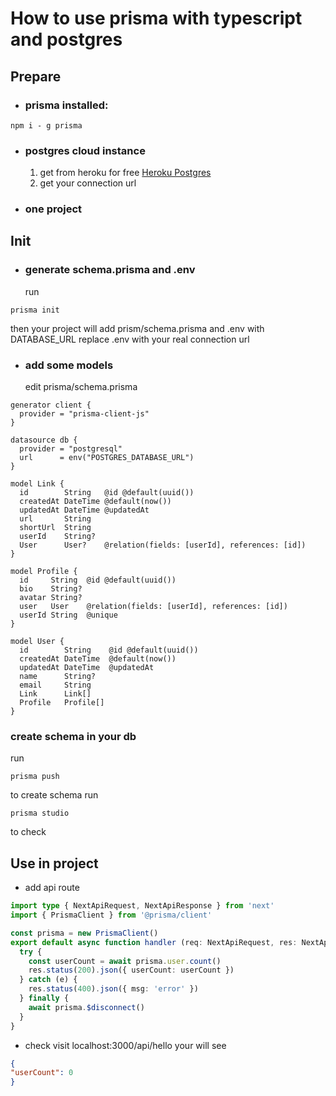 # How to use prisma with typescript and postgres

## Prepare

- ### prisma installed:
```shell
npm i - g prisma
```

- ### postgres cloud instance
    1. get from heroku for free [Heroku Postgres](https://elements.heroku.com/addons/heroku-postgresql)
    2. get your connection url

- ### one project

## Init

- ### generate schema.prisma and .env
  run
```shell
prisma init
```
  then your project will add prism/schema.prisma and .env with DATABASE_URL replace .env with your real connection url

- ### add some models 
  edit prisma/schema.prisma
```prisma
generator client {
  provider = "prisma-client-js"
}

datasource db {
  provider = "postgresql"
  url      = env("POSTGRES_DATABASE_URL")
}

model Link {
  id        String   @id @default(uuid())
  createdAt DateTime @default(now())
  updatedAt DateTime @updatedAt
  url       String
  shortUrl  String
  userId    String?
  User      User?    @relation(fields: [userId], references: [id])
}

model Profile {
  id     String  @id @default(uuid())
  bio    String?
  avatar String?
  user   User    @relation(fields: [userId], references: [id])
  userId String  @unique
}

model User {
  id        String    @id @default(uuid())
  createdAt DateTime  @default(now())
  updatedAt DateTime  @updatedAt
  name      String?
  email     String
  Link      Link[]
  Profile   Profile[]
}

```

### create schema in your db
 run
```shell
prisma push
```
to create schema
run 
```shell
prisma studio
```
to check

## Use in project

- add api route
```typescript
import type { NextApiRequest, NextApiResponse } from 'next'
import { PrismaClient } from '@prisma/client'

const prisma = new PrismaClient()
export default async function handler (req: NextApiRequest, res: NextApiResponse) {
  try {
    const userCount = await prisma.user.count()
    res.status(200).json({ userCount: userCount })
  } catch (e) {
    res.status(400).json({ msg: 'error' })
  } finally {
    await prisma.$disconnect()
  }
}
```

- check
  visit localhost:3000/api/hello
  your will see
```json
{
"userCount": 0
}
```


